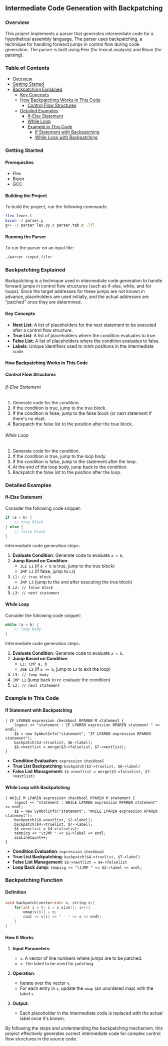## Intermediate Code Generation with Backpatching

### Overview

This project implements a parser that generates intermediate code for a hypothetical assembly language. The parser uses backpatching, a technique for handling forward jumps in control flow during code generation. The parser is built using Flex (for lexical analysis) and Bison (for parsing).

### Table of Contents

- [Overview](#overview)
- [Getting Started](#getting-started)
- [Backpatching Explained](#backpatching-explained)
  - [Key Concepts](#key-concepts)
  - [How Backpatching Works in This Code](#how-backpatching-works-in-this-code)
    - [Control Flow Structures](#control-flow-structures)
  - [Detailed Examples](#detailed-examples)
    - [If-Else Statement](#if-else-statement)
    - [While Loop](#while-loop)
    - [Example in This Code](#example-in-this-code)
      - [If Statement with Backpatching](#if-statement-with-backpatching)
      - [While Loop with Backpatching](#while-loop-with-backpatching)

### Getting Started

#### Prerequisites

- Flex
- Bison
- GCC

#### Building the Project

To build the project, run the following commands:

```sh
flex lexer.l
bison -d parser.y
g++ -o parser lex.yy.c parser.tab.c -lfl
```

#### Running the Parser

To run the parser on an input file:

```sh
./parser <input_file>
```

### Backpatching Explained

Backpatching is a technique used in intermediate code generation to handle forward jumps in control flow structures (such as if-else, while, and for loops). Since the target addresses for these jumps are not known in advance, placeholders are used initially, and the actual addresses are "patched" once they are determined.

#### Key Concepts

- **Next List**: A list of placeholders for the next statement to be executed after a control flow structure.
- **True List**: A list of placeholders where the condition evaluates to true.
- **False List**: A list of placeholders where the condition evaluates to false.
- **Labels**: Unique identifiers used to mark positions in the intermediate code.

#### How Backpatching Works in This Code

##### Control Flow Structures

###### If-Else Statement

1. Generate code for the condition.
2. If the condition is true, jump to the true block.
3. If the condition is false, jump to the false block (or next statement if there's no else).
4. Backpatch the false list to the position after the true block.

###### While Loop

1. Generate code for the condition.
2. If the condition is true, jump to the loop body.
3. If the condition is false, jump to the statement after the loop.
4. At the end of the loop body, jump back to the condition.
5. Backpatch the false list to the position after the loop.

### Detailed Examples

#### If-Else Statement

Consider the following code snippet:

```c
if (a < b) {
    // true block
} else {
    // false block
}
```

Intermediate code generation steps:

1. **Evaluate Condition**: Generate code to evaluate `a < b`.
2. **Jump Based on Condition**:
    - `JLE L1` (if `a < b` is true, jump to the true block)
    - `JMP L2` (if false, jump to `L2`)
3. `L1: // true block`
    - `JMP L3` (jump to the end after executing the true block)
4. `L2: // false block`
5. `L3: // next statement`

#### While Loop

Consider the following code snippet:

```c
while (a < b) {
    // loop body
}
```

Intermediate code generation steps:

1. **Evaluate Condition**: Generate code to evaluate `a < b`.
2. **Jump Based on Condition**:
    - `L1: CMP a, b`
    - `JGE L2` (if `a >= b`, jump to `L2` to exit the loop)
3. `L3: // loop body`
4. `JMP L1` (jump back to re-evaluate the condition)
5. `L2: // next statement`

### Example in This Code

#### If Statement with Backpatching

```bison
| IF LPAREN expression checkbool RPAREN M statement {
    logout << "statement : IF LPAREN expression RPAREN statement " << endl;
    $$ = new SymbolInfo("statement", "IF LPAREN expression RPAREN statement");
    backpatch($3->truelist, $6->label);
    $$->nextlist = merge($3->falselist, $7->nextlist);
}
```

- **Condition Evaluation**: `expression checkbool`
- **True List Backpatching**: `backpatch($3->truelist, $6->label)`
- **False List Management**: `$$->nextlist = merge($3->falselist, $7->nextlist)`

#### While Loop with Backpatching

```bison
| WHILE M LPAREN expression checkbool RPAREN M statement {
    logout << "statement : WHILE LPAREN expression RPAREN statement" << endl;
    $$ = new SymbolInfo("statement", "WHILE LPAREN expression RPAREN statement");
    backpatch($8->nextlist, $2->label);
    backpatch($4->truelist, $7->label);
    $$->nextlist = $4->falselist;
    tempicg << "\tJMP " << $2->label << endl;
    asmLineCount++;
}
```

- **Condition Evaluation**: `expression checkbool`
- **True List Backpatching**: `backpatch($4->truelist, $7->label)`
- **False List Management**: `$$->nextlist = $4->falselist`
- **Loop Back Jump**: `tempicg << "\tJMP " << $2->label << endl;`

### Backpatching Function

#### Definition

```cpp
void backpatch(vector<int> v, string s){
    for(int i = 0; i < v.size(); i++){
        umap[v[i]] = s;
        cout << v[i] << " - " << s << endl;
    }
}
```

#### How It Works

1. **Input Parameters**:
    - `v`: A vector of line numbers where jumps are to be patched.
    - `s`: The label to be used for patching.

2. **Operation**:
    - Iterate over the vector `v`.
    - For each entry in `v`, update the `umap` (an unordered map) with the label `s`.

3. **Output**:
    - Each placeholder in the intermediate code is replaced with the actual label once it's known.


By following the steps and understanding the backpatching mechanism, this project effectively generates correct intermediate code for complex control flow structures in the source code.

